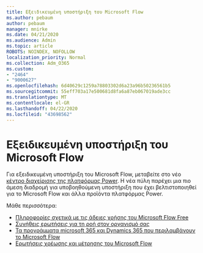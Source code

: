 ```yaml
---
title: Εξειδικευμένη υποστήριξη του Microsoft Flow
ms.author: pebaum
author: pebaum
manager: mnirke
ms.date: 04/21/2020
ms.audience: Admin
ms.topic: article
ROBOTS: NOINDEX, NOFOLLOW
localization_priority: Normal
ms.collection: Adm_O365
ms.custom:
- "2464"
- "9000627"
ms.openlocfilehash: 6d40629c1259a78803302d6a23a96b50236561b5
ms.sourcegitcommit: 55eff703a17e500681d8fa6a87eb067019ade3cc
ms.translationtype: MT
ms.contentlocale: el-GR
ms.lasthandoff: 04/22/2020
ms.locfileid: "43698562"
---
```

# <a name="microsoft-flow-specialized-support"></a>Εξειδικευμένη υποστήριξη του Microsoft Flow

Για εξειδικευμένη υποστήριξη του Microsoft Flow, μεταβείτε στο νέο [κέντρο διαχείρισης της πλατφόρμας Power](https://aka.ms/flowadminsupport). Η νέα πύλη παρέχει μια πιο άμεση διαδρομή για υποβοηθούμενη υποστήριξη που έχει βελτιστοποιηθεί για το Microsoft Flow και άλλα προϊόντα πλατφόρμας Power.

Μάθε περισσότερα:
- [Πληροφορίες σχετικά με τις άδειες χρήσης του Microsoft Flow Free](https://go.microsoft.com/fwlink/?linkid=2095610)
- [Συνήθεις ερωτήσεις για τη ροή στον οργανισμό σας](https://go.microsoft.com/fwlink/?linkid=2072608)
- [Τα προγράμματα microsoft 365 και Dynamics 365 που περιλαμβάνουν το Microsoft Flow](https://go.microsoft.com/fwlink/?linkid=2072406)
- [Ερωτήσεις χρέωσης και μέτρησης του Microsoft Flow](https://go.microsoft.com/fwlink/?linkid=2072612)